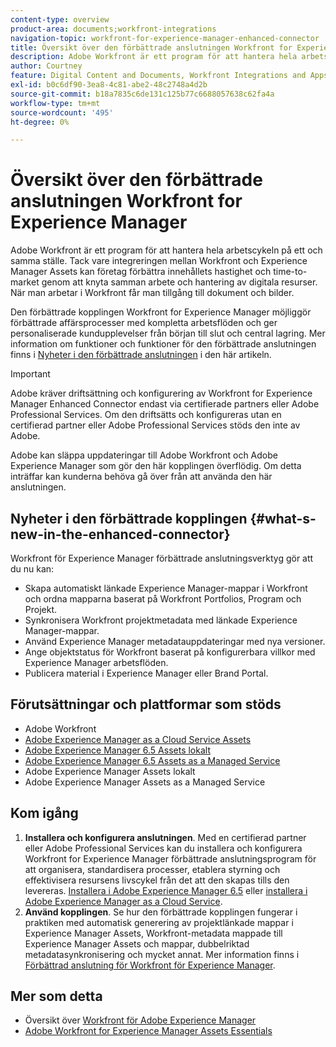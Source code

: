 ```yaml
---
content-type: overview
product-area: documents;workfront-integrations
navigation-topic: workfront-for-experience-manager-enhanced-connector
title: Översikt över den förbättrade anslutningen Workfront for Experience Manager
description: Adobe Workfront är ett program för att hantera hela arbetscykeln på ett och samma ställe. Tack vare integreringen mellan Workfront och Experience Manager Assets kan företag förbättra innehållets hastighet och time-to-market genom att knyta samman arbete och hantering av digitala resurser. När man arbetar i Workfront får man tillgång till dokument och bilder.
author: Courtney
feature: Digital Content and Documents, Workfront Integrations and Apps
exl-id: b0c6df90-3ea8-4c81-abe2-48c2748a4d2b
source-git-commit: b18a7835c6de131c125b77c6688057638c62fa4a
workflow-type: tm+mt
source-wordcount: '495'
ht-degree: 0%

---
```


# Översikt över den förbättrade anslutningen Workfront for Experience Manager

<!-- Audited: 01/2024 -->

Adobe Workfront är ett program för att hantera hela arbetscykeln på ett och samma ställe. Tack vare integreringen mellan Workfront och Experience Manager Assets kan företag förbättra innehållets hastighet och time-to-market genom att knyta samman arbete och hantering av digitala resurser. När man arbetar i Workfront får man tillgång till dokument och bilder.

Den förbättrade kopplingen Workfront for Experience Manager möjliggör förbättrade affärsprocesser med kompletta arbetsflöden och ger personaliserade kundupplevelser från början till slut och central lagring. Mer information om funktioner och funktioner för den förbättrade anslutningen finns i [Nyheter i den förbättrade anslutningen](#what-s-new-in-the-enhanced-connector) i den här artikeln.

>[!IMPORTANT]
>
>Adobe kräver driftsättning och konfigurering av Workfront for Experience Manager Enhanced Connector endast via certifierade partners eller Adobe Professional Services. Om den driftsätts och konfigureras utan en certifierad partner eller Adobe Professional Services stöds den inte av Adobe.
>
>Adobe kan släppa uppdateringar till Adobe Workfront och Adobe Experience Manager som gör den här kopplingen överflödig. Om detta inträffar kan kunderna behöva gå över från att använda den här anslutningen.

## Nyheter i den förbättrade kopplingen {#what-s-new-in-the-enhanced-connector}

Workfront för Experience Manager förbättrade anslutningsverktyg gör att du nu kan:

* Skapa automatiskt länkade Experience Manager-mappar i Workfront och ordna mapparna baserat på Workfront Portfolios, Program och Projekt.
* Synkronisera Workfront projektmetadata med länkade Experience Manager-mappar.
* Använd Experience Manager metadatauppdateringar med nya versioner.
* Ange objektstatus för Workfront baserat på konfigurerbara villkor med Experience Manager arbetsflöden.
* Publicera material i Experience Manager eller Brand Portal.

## Förutsättningar och plattformar som stöds

* Adobe Workfront
* [Adobe Experience Manager as a Cloud Service Assets](https://helpx.adobe.com/se/legal/product-descriptions/adobe-experience-manager-cloud-service.html)
* [Adobe Experience Manager 6.5 Assets lokalt](https://helpx.adobe.com/se/legal/product-descriptions/adobe-experience-manager-on-premise.html)
* [Adobe Experience Manager 6.5 Assets as a Managed Service](https://helpx.adobe.com/se/legal/product-descriptions/adobe-experience-manager-managed-services.html)
* Adobe Experience Manager Assets lokalt
* Adobe Experience Manager Assets as a Managed Service

## Kom igång

1. **Installera och konfigurera anslutningen**. Med en certifierad partner eller Adobe Professional Services kan du installera och konfigurera Workfront for Experience Manager förbättrade anslutningsprogram för att organisera, standardisera processer, etablera styrning och effektivisera resursens livscykel från det att den skapas tills den levereras. [Installera i Adobe Experience Manager 6.5](https://experienceleague.adobe.com/sv/docs/experience-manager-65/content/assets/integrations/workfront-integrations) eller [installera i Adobe Experience Manager as a Cloud Service](https://experienceleague.adobe.com/sv/docs/experience-manager-cloud-service/content/assets/integrations/workfront-connector-install).
1. **Använd kopplingen**. Se hur den förbättrade kopplingen fungerar i praktiken med automatisk generering av projektlänkade mappar i Experience Manager Assets, Workfront-metadata mappade till Experience Manager Assets och mappar, dubbelriktad metadatasynkronisering och mycket annat. Mer information finns i [Förbättrad anslutning för Workfront för Experience Manager](../../../documents/workfront-and-experience-manager-integrations/workfront-for-experience-manager-enhanced-connector/workfront-for-aem-enhanced-connector.md).

## Mer som detta

* Översikt över [Workfront för Adobe Experience Manager](https://business.adobe.com/se/products/workfront/aem-integration.html)
* [Adobe Workfront for Experience Manager Assets Essentials](../../../documents/adobe-workfront-for-experience-manager-assets-essentials/workfront-for-aem-asset-essentials.md)
